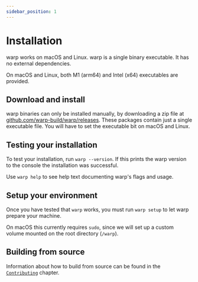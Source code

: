 ```yaml
---
sidebar_position: 1
---
```


# Installation

warp works on macOS and Linux. warp is a single binary executable. It has no
external dependencies.

On macOS and Linux, both M1 (arm64) and Intel (x64) executables are provided.

## Download and install

warp binaries can only be installed manually, by downloading a zip file at
[github.com/warp-build/warp/releases](https://github.com/warp-build/warp/releases).
These packages contain just a single executable file. You will have to set the
executable bit on macOS and Linux.

## Testing your installation

To test your installation, run `warp --version`. If this prints the warp version
to the console the installation was successful.

Use `warp help` to see help text documenting warp's flags and usage.

## Setup your environment

Once you have tested that `warp` works, you must run `warp setup` to let warp
prepare your machine.

On macOS this currently requires `sudo`, since we will set up a custom volume
mounted on the root directory (`/warp`).

## Building from source

Information about how to build from source can be found in the
[`Contributing`](../references/contributing/build-from-source.md) chapter.

